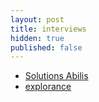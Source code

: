 ```yaml
---
layout: post
title: interviews
hidden: true
published: false
---
```

* [Solutions Abilis](https://www.abilis-solutions.com/)
* [explorance](https://explorance.com/)

